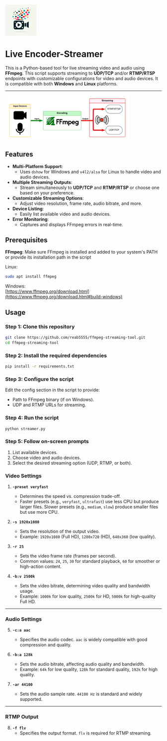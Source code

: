 <img src="appendix/icon.png" alt="Alt text for image1" width="100"/>

# Live Encoder-Streamer

This is a Python-based tool for live streaming video and audio using **FFmpeg**. This script supports streaming to **UDP/TCP** and/or **RTMP/RTSP** endpoints with customizable configurations for video and audio devices. It is compatible with both **Windows** and **Linux** platforms.

------------------------------------------------------------------------------------

<img src="appendix/workflow.png" alt="Alt text for image1" width="400"/>

## Features

- **Multi-Platform Support**:
  - Uses `dshow` for Windows and `v4l2/alsa` for Linux to handle video and audio devices.
- **Multiple Streaming Outputs**:
  - Stream simultaneously to **UDP/TCP** and **RTMP/RTSP** or choose one based on your preference.
- **Customizable Streaming Options**:
  - Adjust video resolution, frame rate, audio bitrate, and more.
- **Device Listing**:
  - Easily list available video and audio devices.
- **Error Monitoring**:
  - Captures and displays FFmpeg errors in real-time.

## Prerequisites
**FFmpeg**: Make sure FFmpeg is installed and added to your system's PATH or provide its installation path in the script

Linux:   
```bash
sudo apt install ffmpeg
```

Windows:   
[https://www.ffmpeg.org/download.html](https://www.ffmpeg.org/download.html#build-windows)

## Usage

### Step 1: Clone this repository

```bash
git clone https://github.com/reab5555/ffmpeg-streaming-tool.git
cd ffmpeg-streaming-tool
```

### Step 2: Install the required dependencies
```bash
pip install -r requirements.txt
```

### Step 3: Configure the script
Edit the config section in the script to provide:   

- Path to FFmpeg binary (if on Windows).   
- UDP and RTMP URLs for streaming.   

### Step 4: Run the script
```bash
python streamer.py
```

### Step 5: Follow on-screen prompts
1. List available devices.   
2. Choose video and audio devices.   
3. Select the desired streaming option (UDP, RTMP, or both).   

### Video Settings

1. **`-preset veryfast`**
   - Determines the speed vs. compression trade-off.
   - Faster presets (e.g., `veryfast`, `ultrafast`) use less CPU but produce larger files. Slower presets (e.g., `medium`, `slow`) produce smaller files but use more CPU.

2. **`-s 1920x1080`**
   - Sets the resolution of the output video.
   - Example: `1920x1080` (Full HD), `1280x720` (HD), `640x360` (low quality).

3. **`-r 25`**
   - Sets the video frame rate (frames per second).
   - Common values: `24`, `25`, `30` for standard playback, `60` for smoother or high-action content.

4. **`-b:v 2500k`**
   - Sets the video bitrate, determining video quality and bandwidth usage.
   - Example: `1000k` for low quality, `2500k` for HD, `5000k` for high-quality Full HD.

---

### Audio Settings

5. **`-c:a aac`**
   - Specifies the audio codec. `aac` is widely compatible with good compression and quality.

6. **`-b:a 128k`**
   - Sets the audio bitrate, affecting audio quality and bandwidth.
   - Example: `64k` for low quality, `128k` for standard quality, `192k` for high quality.

7. **`-ar 44100`**
   - Sets the audio sample rate. `44100 Hz` is standard and widely supported.

---

### RTMP Output

8. **`-f flv`**
   - Specifies the output format. `flv` is required for RTMP streaming.
